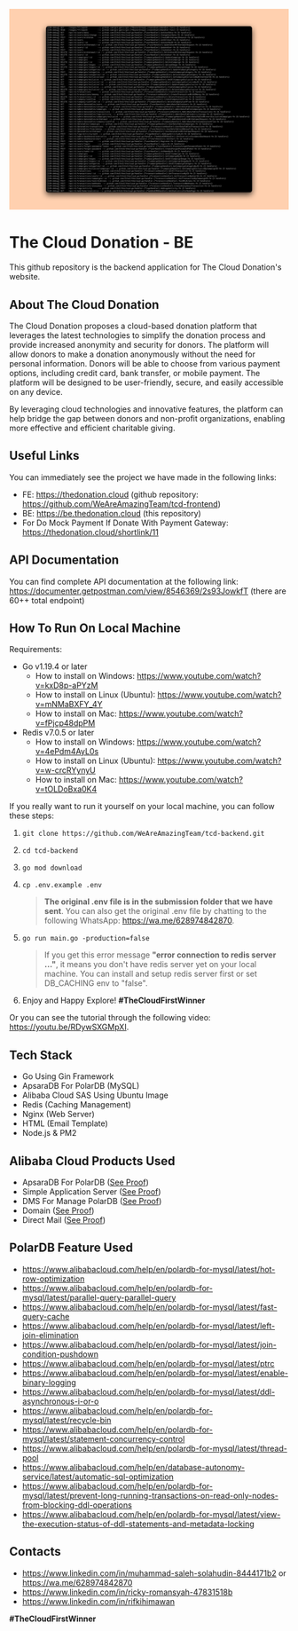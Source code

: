 ![The Cloud Donation Images](docs/images/the_cloud_donation.png)

# The Cloud Donation - BE

This github repository is the backend application for The Cloud Donation's website.

## About The Cloud Donation

The Cloud Donation proposes a cloud-based donation platform that leverages the latest technologies to simplify the donation process and provide increased anonymity and security for donors. The platform will allow donors to make a donation anonymously without the need for personal information. Donors will be able to choose from various payment options, including credit card, bank transfer, or mobile payment. The platform will be designed to be user-friendly, secure, and easily accessible on any device.

By leveraging cloud technologies and innovative features, the platform can help bridge the gap between donors and non-profit organizations, enabling more effective and efficient charitable giving.

## Useful Links

You can immediately see the project we have made in the following links:

- FE: https://thedonation.cloud (github repository: https://github.com/WeAreAmazingTeam/tcd-frontend)
- BE: https://be.thedonation.cloud (this repository)
- For Do Mock Payment If Donate With Payment Gateway: https://thedonation.cloud/shortlink/11

## API Documentation

You can find complete API documentation at the following link: https://documenter.getpostman.com/view/8546369/2s93JowkfT (there are 60++ total endpoint)

## How To Run On Local Machine

Requirements:
- Go v1.19.4 or later
    - How to install on Windows: https://www.youtube.com/watch?v=kxD8p-aPYzM
    - How to install on Linux (Ubuntu): https://www.youtube.com/watch?v=mNMaBXFY_4Y
    - How to install on Mac: https://www.youtube.com/watch?v=fPjcp48dpPM
- Redis v7.0.5 or later
    - How to install on Windows: https://www.youtube.com/watch?v=4ePdm4AyL0s
    - How to install on Linux (Ubuntu): https://www.youtube.com/watch?v=w-crcRYynyU
    - How to install on Mac: https://www.youtube.com/watch?v=tOLDoBxa0K4

If you really want to run it yourself on your local machine, you can follow these steps:

1. ```git
   git clone https://github.com/WeAreAmazingTeam/tcd-backend.git
    ```
2. ```
   cd tcd-backend
    ```
3. ```
   go mod download
    ```
4. ```
   cp .env.example .env
    ```
    > **The original .env file is in the submission folder that we have sent**. You can also get the original .env file by chatting to the following WhatsApp: https://wa.me/628974842870.
5. ```
   go run main.go -production=false
    ```
    > If you get this error message **"error connection to redis server ..."**, it means you don't have redis server yet on your local machine. You can install and setup redis server first or set DB_CACHING env to "false".
6. Enjoy and Happy Explore! **#TheCloudFirstWinner**

Or you can see the tutorial through the following video: https://youtu.be/RDywSXGMpXI.

## Tech Stack

- Go Using Gin Framework
- ApsaraDB For PolarDB (MySQL)
- Alibaba Cloud SAS Using Ubuntu Image
- Redis (Caching Management)
- Nginx (Web Server)
- HTML (Email Template)
- Node.js & PM2

## Alibaba Cloud Products Used
- ApsaraDB For PolarDB ([See Proof](https://thedonation.cloud/shortlink/6))
- Simple Application Server ([See Proof](https://thedonation.cloud/shortlink/7))
- DMS For Manage PolarDB ([See Proof](https://thedonation.cloud/shortlink/8))
- Domain ([See Proof](https://thedonation.cloud/shortlink/9))
- Direct Mail ([See Proof](https://thedonation.cloud/shortlink/10))

## PolarDB Feature Used

- https://www.alibabacloud.com/help/en/polardb-for-mysql/latest/hot-row-optimization
- https://www.alibabacloud.com/help/en/polardb-for-mysql/latest/parallel-query-parallel-query
- https://www.alibabacloud.com/help/en/polardb-for-mysql/latest/fast-query-cache
- https://www.alibabacloud.com/help/en/polardb-for-mysql/latest/left-join-elimination
- https://www.alibabacloud.com/help/en/polardb-for-mysql/latest/join-condition-pushdown
- https://www.alibabacloud.com/help/en/polardb-for-mysql/latest/ptrc
- https://www.alibabacloud.com/help/en/polardb-for-mysql/latest/enable-binary-logging
- https://www.alibabacloud.com/help/en/polardb-for-mysql/latest/ddl-asynchronous-i-or-o
- https://www.alibabacloud.com/help/en/polardb-for-mysql/latest/recycle-bin
- https://www.alibabacloud.com/help/en/polardb-for-mysql/latest/statement-concurrency-control
- https://www.alibabacloud.com/help/en/polardb-for-mysql/latest/thread-pool
- https://www.alibabacloud.com/help/en/database-autonomy-service/latest/automatic-sql-optimization
- https://www.alibabacloud.com/help/en/polardb-for-mysql/latest/prevent-long-running-transactions-on-read-only-nodes-from-blocking-ddl-operations
- https://www.alibabacloud.com/help/en/polardb-for-mysql/latest/view-the-execution-status-of-ddl-statements-and-metadata-locking

## Contacts

- https://www.linkedin.com/in/muhammad-saleh-solahudin-8444171b2 or https://wa.me/628974842870
- https://www.linkedin.com/in/ricky-romansyah-47831518b
- https://www.linkedin.com/in/rifkihimawan

**#TheCloudFirstWinner**